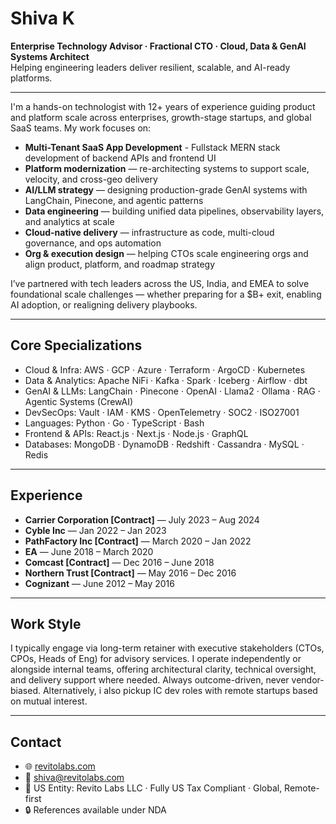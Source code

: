 # Shiva K

**Enterprise Technology Advisor · Fractional CTO · Cloud, Data & GenAI Systems Architect**  
Helping engineering leaders deliver resilient, scalable, and AI-ready platforms.

---

I'm a hands-on technologist with 12+ years of experience guiding product and platform scale across enterprises, growth-stage startups, and global SaaS teams. My work focuses on:

- **Multi-Tenant SaaS App Development** - Fullstack MERN stack development of backend APIs and frontend UI
- **Platform modernization** — re-architecting systems to support scale, velocity, and cross-geo delivery  
- **AI/LLM strategy** — designing production-grade GenAI systems with LangChain, Pinecone, and agentic patterns  
- **Data engineering** — building unified data pipelines, observability layers, and analytics at scale  
- **Cloud-native delivery** — infrastructure as code, multi-cloud governance, and ops automation  
- **Org & execution design** — helping CTOs scale engineering orgs and align product, platform, and roadmap strategy

I’ve partnered with tech leaders across the US, India, and EMEA to solve foundational scale challenges — whether preparing for a $B+ exit, enabling AI adoption, or realigning delivery playbooks.

---

## Core Specializations

- Cloud & Infra: AWS · GCP · Azure · Terraform · ArgoCD · Kubernetes  
- Data & Analytics: Apache NiFi · Kafka · Spark · Iceberg · Airflow · dbt  
- GenAI & LLMs: LangChain · Pinecone · OpenAI · Llama2 · Ollama · RAG · Agentic Systems (CrewAI) 
- DevSecOps: Vault · IAM · KMS · OpenTelemetry · SOC2 · ISO27001 
- Languages: Python · Go · TypeScript · Bash  
- Frontend & APIs: React.js · Next.js · Node.js · GraphQL 
- Databases: MongoDB · DynamoDB · Redshift · Cassandra · MySQL · Redis 

---

## Experience

- **Carrier Corporation [Contract]** — July 2023 – Aug 2024  
- **Cyble Inc** — Jan 2022 – Jan 2023  
- **PathFactory Inc [Contract]** — March 2020 – Jan 2022  
- **EA** — June 2018 – March 2020  
- **Comcast [Contract]** — Dec 2016 – June 2018  
- **Northern Trust [Contract]** — May 2016 – Dec 2016  
- **Cognizant** — June 2012 – May 2016  

---

## Work Style

I typically engage via long-term retainer with executive stakeholders (CTOs, CPOs, Heads of Eng) for advisory services. I operate independently or alongside internal teams, offering architectural clarity, technical oversight, and delivery support where needed. Always outcome-driven, never vendor-biased. Alternatively, i also pickup IC dev roles with remote startups based on mutual interest.

---

## Contact

- 🌐 [revitolabs.com](https://revitolabs.com)  
- 📧 shiva@revitolabs.com  
- 🏢 US Entity: Revito Labs LLC · Fully US Tax Compliant · Global, Remote-first  
- 🔒 References available under NDA  

